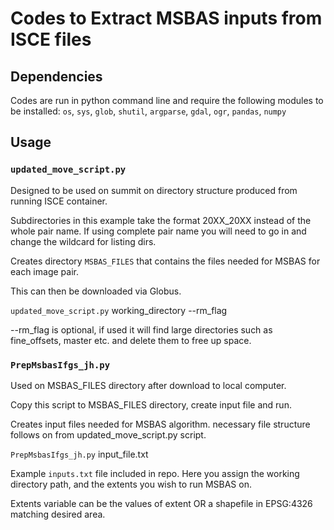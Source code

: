 # Codes to Extract MSBAS inputs from ISCE files

## Dependencies 
Codes are run in python command line and require the following modules to be installed: 
`os`, `sys`, `glob`, `shutil`, `argparse`, `gdal`, `ogr`, `pandas`, `numpy`

## Usage
### `updated_move_script.py`

Designed to be used on summit on directory structure produced from running ISCE container.

Subdirectories in this example take the format 20XX_20XX instead of the whole pair name. If using complete pair name you will need to go in and change the wildcard for listing dirs.

Creates directory `MSBAS_FILES` that contains the files needed for MSBAS for each image pair.

This can then be downloaded via Globus.


`updated_move_script.py` working_directory --rm_flag 

--rm_flag is optional, if used it will find large directories such as fine_offsets, master etc. and delete them to free up space.

 
### `PrepMsbasIfgs_jh.py` 

Used on MSBAS_FILES directory after download to local computer.

Copy this script to MSBAS_FILES directory, create input file and run.

Creates input files needed for MSBAS algorithm. necessary file structure follows on from updated_move_script.py script.


`PrepMsbasIfgs_jh.py` input_file.txt


Example `inputs.txt` file included in repo. Here you assign the working directory path, and the extents you wish to run MSBAS on.

Extents variable can be the values of extent OR a shapefile in EPSG:4326 matching desired area.


